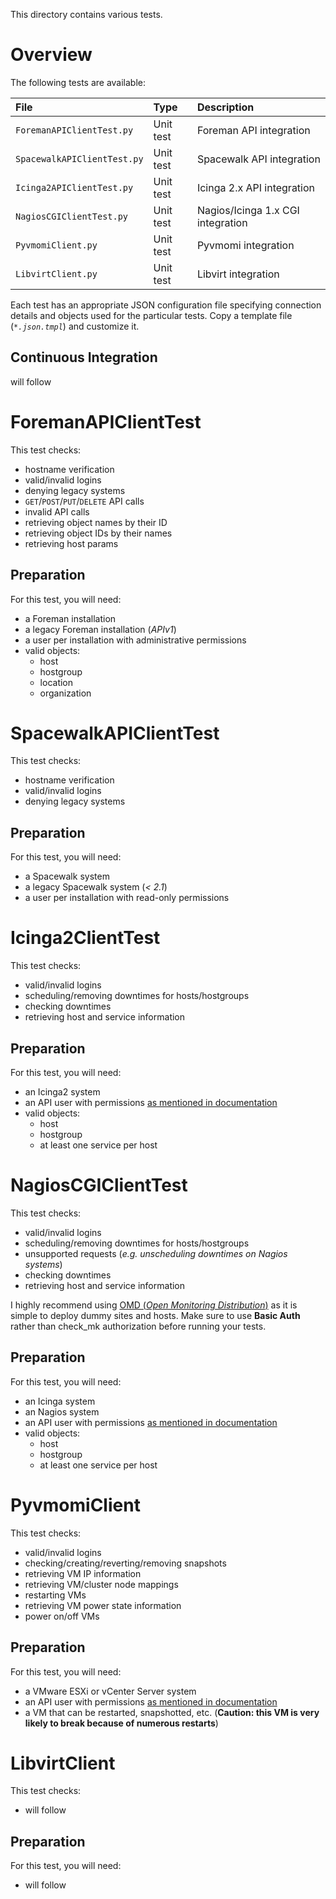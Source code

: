 This directory contains various tests.

# Overview
The following tests are available:

| File          | Type | Description |
|:------------- |:---- |:----------- |
| `ForemanAPIClientTest.py` | Unit test | Foreman API integration |
| `SpacewalkAPIClientTest.py` | Unit test | Spacewalk API integration |
| `Icinga2APIClientTest.py` | Unit test | Icinga 2.x API integration |
| `NagiosCGIClientTest.py` | Unit test | Nagios/Icinga 1.x CGI integration |
| `PyvmomiClient.py` | Unit test | Pyvmomi integration |
| `LibvirtClient.py` | Unit test | Libvirt integration |

Each test has an appropriate JSON configuration file specifying connection details and objects used for the particular tests. Copy a template file (*`*.json.tmpl`*) and customize it.

## Continuous Integration
will follow

# ForemanAPIClientTest
This test checks:
- hostname verification
- valid/invalid logins
- denying legacy systems
- `GET`/`POST`/`PUT`/`DELETE` API calls
- invalid API calls
- retrieving object names by their ID
- retrieving object IDs by their names
- retrieving host params

## Preparation
For this test, you will need:
- a Foreman installation
- a legacy Foreman installation (*APIv1*)
- a user per installation with administrative permissions
- valid objects:
  - host
  - hostgroup
  - location
  - organization
  
# SpacewalkAPIClientTest
This test checks:
- hostname verification
- valid/invalid logins
- denying legacy systems

## Preparation
For this test, you will need:
- a Spacewalk system
- a legacy Spacewalk system (*< 2.1*)
- a user per installation with read-only permissions

# Icinga2ClientTest
This test checks:
- valid/invalid logins
- scheduling/removing downtimes for hosts/hostgroups
- checking downtimes
- retrieving host and service information

## Preparation
For this test, you will need:
- an Icinga2 system
- an API user with permissions [as mentioned in documentation](https://stdevel.github.io/katprep/installation.html#api-users)
- valid objects:
  - host
  - hostgroup
  - at least one service per host

# NagiosCGIClientTest
This test checks:
- valid/invalid logins
- scheduling/removing downtimes for hosts/hostgroups
- unsupported requests (*e.g. unscheduling downtimes on Nagios systems*)
- checking downtimes
- retrieving host and service information

I highly recommend using [OMD (*Open Monitoring Distribution*)](http://omdistro.org/) as it is simple to deploy dummy sites and hosts. Make sure to use **Basic Auth** rather than check_mk authorization before running your tests.

## Preparation
For this test, you will need:
- an Icinga system
- an Nagios system
- an API user with permissions [as mentioned in documentation](https://stdevel.github.io/katprep/installation.html#api-users)
- valid objects:
  - host
  - hostgroup
  - at least one service per host

# PyvmomiClient
This test checks:
- valid/invalid logins
- checking/creating/reverting/removing snapshots
- retrieving VM IP information
- retrieving VM/cluster node mappings
- restarting VMs
- retrieving VM power state information
- power on/off VMs

## Preparation
For this test, you will need:
- a VMware ESXi or vCenter Server system
- an API user with permissions [as mentioned in documentation](https://stdevel.github.io/katprep/installation.html#api-users)
- a VM that can be restarted, snapshotted, etc. (**Caution: this VM is very likely to break because of numerous restarts**)

# LibvirtClient
This test checks:
- will follow

## Preparation
For this test, you will need:
- will follow
